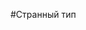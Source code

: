 #Странный тип 

[](https://github.com/nefestofel9/-3-GitHub-Pages/blob/main/kandinsky-download-1683281421775.png)
